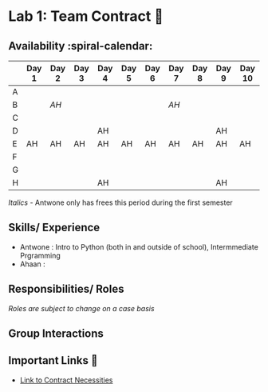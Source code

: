 # Lab 1: Team Contract :scroll:

## Availability :spiral-calendar:

|   | Day 1 | Day 2 | Day 3 | Day 4 | Day 5 | Day 6 | Day 7 | Day 8 | Day 9 | Day 10 |
|---|-------|-------|-------|-------|-------|-------|-------|-------|-------|--------|
| A |       |       |       |       |       |       |       |       |       |        |
| B |       | *AH*  |       |       |       |       | *AH*  |       |       |        |
| C |       |       |       |       |       |       |       |       |       |        |
| D |       |       |       | AH    |       |       |       |       | AH    |        |
| E | AH    | AH    | AH    | AH    | AH    | AH    | AH    | AH    | AH    | AH     |
| F |       |       |       |       |       |       |       |       |       |        |
| G |       |       |       |       |       |       |       |       |       |        |
| H |       |       |       | AH    |       |       |       |       | AH    |        |

*Italics* - Antwone only has frees this period during the first semester 

## Skills/ Experience 

- Antwone : Intro to Python (both in and outside of school), Intermmediate Prgramming 
- Ahaan : 

## Responsibilities/ Roles

*Roles are subject to change on a case basis*

## Group Interactions


## Important Links :link:

- [Link to Contract Necessities](https://hm-web-dev.github.io/hm-web-dev-23.github.io/2023/09/15/lab1-team-contract.html)